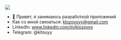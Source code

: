 ![](https://komarev.com/ghpvc/?username=kitsuyy)
- 👋 Привет, я занимаюсь разработкой приложений
-  Как со мной связаться: klozovoyy@gmail.com 
-  LinkedIn: www.linkedin.com/in/klozovoy
-  Telegram: @kitsuyy
